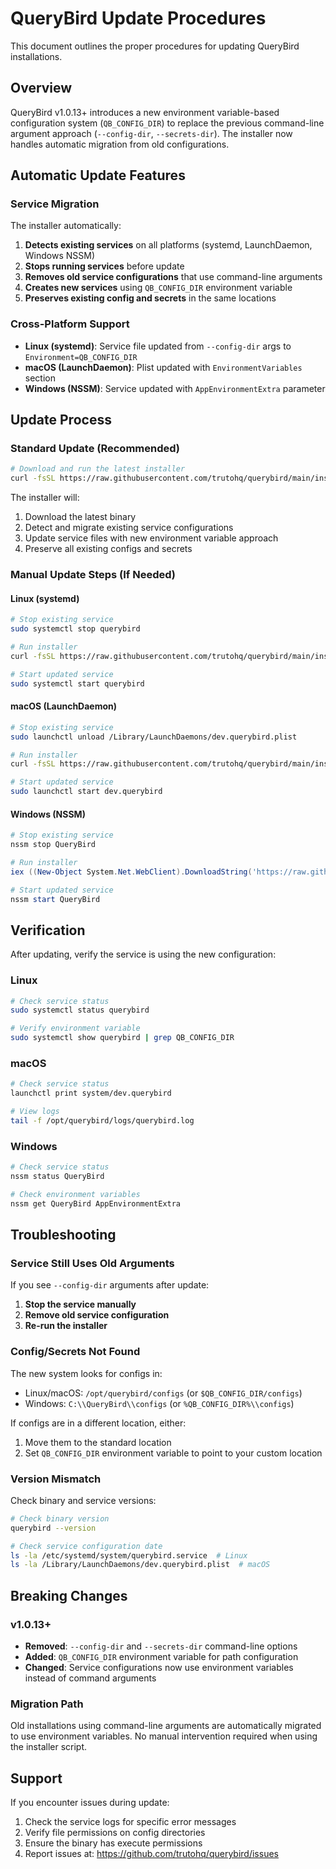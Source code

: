 # QueryBird Update Procedures

This document outlines the proper procedures for updating QueryBird installations.

## Overview

QueryBird v1.0.13+ introduces a new environment variable-based configuration system (`QB_CONFIG_DIR`) to replace the previous command-line argument approach (`--config-dir`, `--secrets-dir`). The installer now handles automatic migration from old configurations.

## Automatic Update Features

### Service Migration
The installer automatically:
1. **Detects existing services** on all platforms (systemd, LaunchDaemon, Windows NSSM)
2. **Stops running services** before update
3. **Removes old service configurations** that use command-line arguments
4. **Creates new services** using `QB_CONFIG_DIR` environment variable
5. **Preserves existing config and secrets** in the same locations

### Cross-Platform Support
- **Linux (systemd)**: Service file updated from `--config-dir` args to `Environment=QB_CONFIG_DIR`
- **macOS (LaunchDaemon)**: Plist updated with `EnvironmentVariables` section
- **Windows (NSSM)**: Service updated with `AppEnvironmentExtra` parameter

## Update Process

### Standard Update (Recommended)
```bash
# Download and run the latest installer
curl -fsSL https://raw.githubusercontent.com/trutohq/querybird/main/install/install.sh | bash
```

The installer will:
1. Download the latest binary
2. Detect and migrate existing service configurations
3. Update service files with new environment variable approach
4. Preserve all existing configs and secrets

### Manual Update Steps (If Needed)

#### Linux (systemd)
```bash
# Stop existing service
sudo systemctl stop querybird

# Run installer
curl -fsSL https://raw.githubusercontent.com/trutohq/querybird/main/install/install.sh | bash

# Start updated service
sudo systemctl start querybird
```

#### macOS (LaunchDaemon)
```bash
# Stop existing service
sudo launchctl unload /Library/LaunchDaemons/dev.querybird.plist

# Run installer
curl -fsSL https://raw.githubusercontent.com/trutohq/querybird/main/install/install.sh | bash

# Start updated service
sudo launchctl start dev.querybird
```

#### Windows (NSSM)
```powershell
# Stop existing service
nssm stop QueryBird

# Run installer
iex ((New-Object System.Net.WebClient).DownloadString('https://raw.githubusercontent.com/trutohq/querybird/main/install/install.ps1'))

# Start updated service
nssm start QueryBird
```

## Verification

After updating, verify the service is using the new configuration:

### Linux
```bash
# Check service status
sudo systemctl status querybird

# Verify environment variable
sudo systemctl show querybird | grep QB_CONFIG_DIR
```

### macOS
```bash
# Check service status  
launchctl print system/dev.querybird

# View logs
tail -f /opt/querybird/logs/querybird.log
```

### Windows
```powershell
# Check service status
nssm status QueryBird

# Check environment variables
nssm get QueryBird AppEnvironmentExtra
```

## Troubleshooting

### Service Still Uses Old Arguments
If you see `--config-dir` arguments after update:

1. **Stop the service manually**
2. **Remove old service configuration**
3. **Re-run the installer**

### Config/Secrets Not Found
The new system looks for configs in:
- Linux/macOS: `/opt/querybird/configs` (or `$QB_CONFIG_DIR/configs`)
- Windows: `C:\\QueryBird\\configs` (or `%QB_CONFIG_DIR%\\configs`)

If configs are in a different location, either:
1. Move them to the standard location
2. Set `QB_CONFIG_DIR` environment variable to point to your custom location

### Version Mismatch
Check binary and service versions:
```bash
# Check binary version
querybird --version

# Check service configuration date
ls -la /etc/systemd/system/querybird.service  # Linux
ls -la /Library/LaunchDaemons/dev.querybird.plist  # macOS
```

## Breaking Changes

### v1.0.13+
- **Removed**: `--config-dir` and `--secrets-dir` command-line options
- **Added**: `QB_CONFIG_DIR` environment variable for path configuration
- **Changed**: Service configurations now use environment variables instead of command arguments

### Migration Path
Old installations using command-line arguments are automatically migrated to use environment variables. No manual intervention required when using the installer script.

## Support

If you encounter issues during update:
1. Check the service logs for specific error messages
2. Verify file permissions on config directories
3. Ensure the binary has execute permissions
4. Report issues at: https://github.com/trutohq/querybird/issues